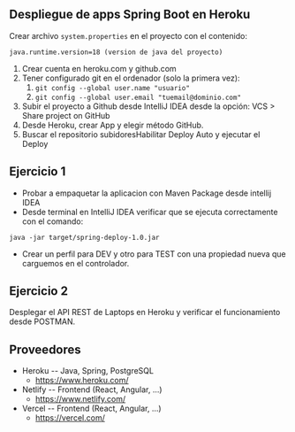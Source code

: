 ## Despliegue de apps Spring Boot en Heroku

Crear archivo `system.properties` en el proyecto con el contenido:
```
java.runtime.version=18 (version de java del proyecto)
```

1. Crear cuenta en heroku.com y github.com
2. Tener configurado git en el ordenador (solo la primera vez):
   1. `git config --global user.name "usuario"`
   2. `git config --global user.email "tuemail@dominio.com"`
3. Subir el proyecto a Github desde IntelliJ IDEA desde la opción: VCS > Share project on GitHub
4. Desde Heroku, crear App y elegir método GitHub.
5. Buscar el repositorio subidoresHabilitar Deploy Auto y ejecutar el Deploy

## Ejercicio 1

* Probar a empaquetar la aplicacion con Maven Package desde intellij IDEA
* Desde terminal en IntelliJ IDEA verificar que se ejecuta correctamente con el comando:
```
java -jar target/spring-deploy-1.0.jar
```
* Crear un perfil para DEV y otro para TEST con una propiedad nueva que carguemos en el controlador.

## Ejercicio 2

Desplegar el API REST de Laptops en Heroku y verificar el funcionamiento desde POSTMAN.

## Proveedores

* Heroku -- Java, Spring, PostgreSQL
  * https://www.heroku.com/
* Netlify -- Frontend (React, Angular, ...)
  * https://www.netlify.com/
* Vercel -- Frontend (React, Angular, ...)
  * https://vercel.com/